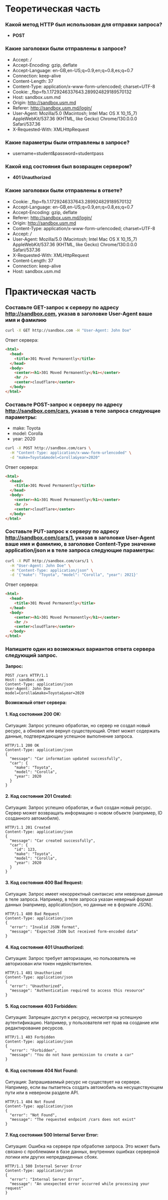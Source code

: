 # Теоретическая часть

### Какой метод HTTP был использован для отправки запроса?

- **POST**

### Какие заголовки были отправлены в запросе?

- Accept: _/_
- Accept-Encoding: gzip, deflate
- Accept-Language: en-GB,en-US;q=0.9,en;q=0.8,es;q=0.7
- Connection: keep-alive
- Content-Length: 37
- Content-Type: application/x-www-form-urlencoded; charset=UTF-8
- Cookie: \_fbp=fb.1.1729246337643.289924829189570132
- Host: sandbox.usm.md
- Origin: http://sandbox.usm.md
- Referer: http://sandbox.usm.md/login/
- User-Agent: Mozilla/5.0 (Macintosh; Intel Mac OS X 10_15_7) AppleWebKit/537.36 (KHTML, like Gecko) Chrome/130.0.0.0 Safari/537.36
- X-Requested-With: XMLHttpRequest

### Какие параметры были отправлены в запросе?

- username=student&password=studentpass

### Какой код состояния был возвращен сервером?

- **401 Unauthorized**

### Какие заголовки были отправлены в ответе?

- Cookie: \_fbp=fb.1.1729246337643.289924829189570132
- Accept-Language: en-GB,en-US;q=0.9,en;q=0.8,es;q=0.7
- Accept-Encoding: gzip, deflate
- Referer: http://sandbox.usm.md/login/
- Origin: http://sandbox.usm.md
- Content-Type: application/x-www-form-urlencoded; charset=UTF-8
- Accept: _/_
- User-Agent: Mozilla/5.0 (Macintosh; Intel Mac OS X 10_15_7) AppleWebKit/537.36 (KHTML, like Gecko) Chrome/130.0.0.0 Safari/537.36
- X-Requested-With: XMLHttpRequest
- Content-Length: 37
- Connection: keep-alive
- Host: sandbox.usm.md

# Практическая часть

### Составьте GET-запрос к серверу по адресу http://sandbox.com, указав в заголовке User-Agent ваше имя и фамилию

```bash
curl -X GET http://sandbox.com -H "User-Agent: John Doe"
```

Ответ сервера:

```html
<html>
  <head>
    <title>301 Moved Permanently</title>
  </head>
  <body>
    <center><h1>301 Moved Permanently</h1></center>
    <hr />
    <center>cloudflare</center>
  </body>
</html>
```

### Составьте POST-запрос к серверу по адресу http://sandbox.com/cars, указав в теле запроса следующие параметры:

- make: Toyota
- model: Corolla
- year: 2020

```bash
curl -X POST http://sandbox.com/cars \
  -H "Content-Type: application/x-www-form-urlencoded" \
  -d "make=Toyota&model=Corolla&year=2020"
```

Ответ сервера:

```html
<html>
  <head>
    <title>301 Moved Permanently</title>
  </head>
  <body>
    <center><h1>301 Moved Permanently</h1></center>
    <hr />
    <center>cloudflare</center>
  </body>
</html>
```

### Составьте PUT-запрос к серверу по адресу http://sandbox.com/cars/1, указав в заголовке User-Agent ваше имя и фамилию, в заголовке Content-Type значение application/json и в теле запроса следующие параметры:

```bash
curl -X PUT http://sandbox.com/cars/1 \
  -H "User-Agent: John Doe" \
  -H "Content-Type: application/json" \
  -d '{"make": "Toyota", "model": "Corolla", "year": 2021}'
```

Ответ сервера:

```html
<html>
  <head>
    <title>301 Moved Permanently</title>
  </head>
  <body>
    <center><h1>301 Moved Permanently</h1></center>
    <hr />
    <center>cloudflare</center>
  </body>
</html>
```

### Напишите один из возможных вариантов ответа сервера следующий запрос.

**Запрос:**

```http
POST /cars HTTP/1.1
Host: sandbox.com
Content-Type: application/json
User-Agent: John Doe
model=Corolla&make=Toyota&year=2020
```

**Возможный ответ сервера:**

#### 1. Код состояния 200 OK:

Ситуация: Запрос успешно обработан, но сервер не создал новый ресурс, а обновил или вернул существующий. Ответ может содержать данные, подтверждающие успешное выполнение запроса.

```http
HTTP/1.1 200 OK
Content-Type: application/json
{
  "message": "Car information updated successfully",
  "car": {
    "make": "Toyota",
    "model": "Corolla",
    "year": 2020
  }
}
```

#### 2. Код состояния 201 Created:

Ситуация: Запрос успешно обработан, и был создан новый ресурс. Сервер может возвращать информацию о новом объекте (например, ID созданного автомобиля).

```http
HTTP/1.1 201 Created
Content-Type: application/json
{
  "message": "Car created successfully",
  "car": {
    "id": 123,
    "make": "Toyota",
    "model": "Corolla",
    "year": 2020
  }
}
```

#### 3. Код состояния 400 Bad Request:

Ситуация: Запрос имеет некорректный синтаксис или неверные данные в теле запроса. Например, в теле запроса указан неверный формат данных (например, application/json, но данные не в формате JSON).

```http
HTTP/1.1 400 Bad Request
Content-Type: application/json
{
  "error": "Invalid JSON format",
  "message": "Expected JSON but received form-encoded data"
}
```

#### 4. Код состояния 401 Unauthorized:

Ситуация: Запрос требует авторизации, но пользователь не авторизован или токен недействителен.

```http
HTTP/1.1 401 Unauthorized
Content-Type: application/json
{
  "error": "Unauthorized",
  "message": "Authentication required to access this resource"
}
```

#### 5. Код состояния 403 Forbidden:

Ситуация: Запрещен доступ к ресурсу, несмотря на успешную аутентификацию. Например, у пользователя нет прав на создание или редактирование ресурсов.

```http
HTTP/1.1 403 Forbidden
Content-Type: application/json
{
  "error": "Forbidden",
  "message": "You do not have permission to create a car"
}
```

#### 6. Код состояния 404 Not Found:

Ситуация: Запрашиваемый ресурс не существует на сервере. Например, если вы пытаетесь создать автомобиль на несуществующем пути или в неверном разделе API.

```http
HTTP/1.1 404 Not Found
Content-Type: application/json
{
  "error": "Not Found",
  "message": "The requested endpoint /cars does not exist"
}
```

#### 7. Код состояния 500 Internal Server Error:

Ситуация: Ошибка на сервере при обработке запроса. Это может быть связано с проблемами в базе данных, внутренних ошибках серверной логики или других непредвиденных сбоях.

```http
HTTP/1.1 500 Internal Server Error
Content-Type: application/json
{
  "error": "Internal Server Error",
  "message": "An unexpected error occurred while processing your request"
}
```
